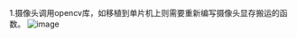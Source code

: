 ﻿1.摄像头调用opencv库，如移植到单片机上则需要重新编写摄像头显存搬运的函数。
![image](https://user-images.githubusercontent.com/101804901/207495297-e5dcfe58-af58-48a0-8517-3f6b439ecfb9.png)
